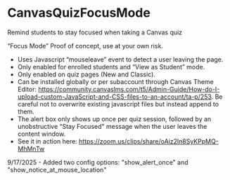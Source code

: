 # CanvasQuizFocusMode
Remind students to stay focused when taking a Canvas quiz

“Focus Mode” Proof of concept, use at your own risk.

 - Uses Javascript “mouseleave” event to detect a user leaving the page.
 - Only enabled for enrolled students and “View as Student” mode.
 - Only enabled on quiz pages (New and Classic).
 - Can be installed globally or per subaccount through Canvas Theme Editor: https://community.canvaslms.com/t5/Admin-Guide/How-do-I-upload-custom-JavaScript-and-CSS-files-to-an-account/ta-p/253. Be careful not to overwrite existing javascript files but instead append to them.
 - The alert box only shows up once per quiz session, followed by an unobstructive “Stay Focused" message when the user leaves the content window.
 - See it in action here: https://zoom.us/clips/share/oAiz2ln8SyKPpMQ-MhMnTw


9/17/2025 - Added two config options: "show_alert_once" and "show_notice_at_mouse_location"
